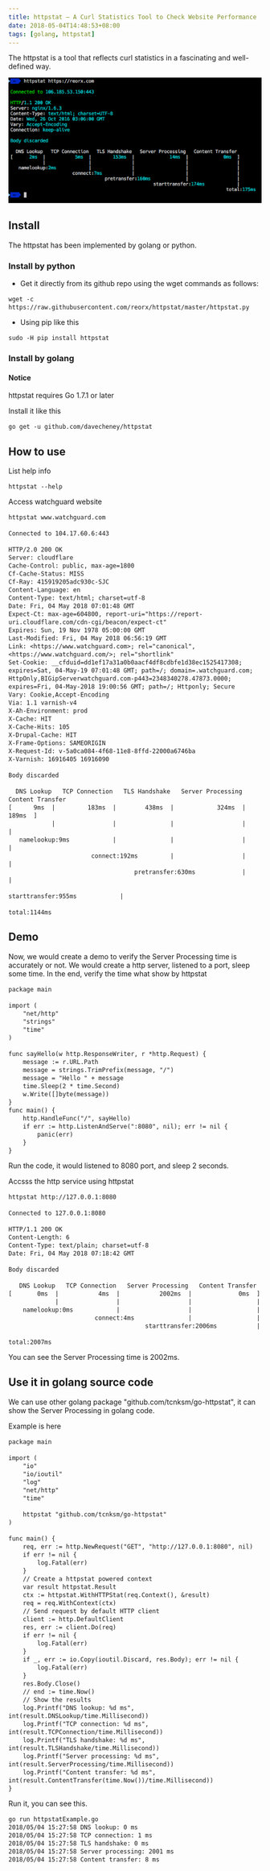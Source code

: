 ```yaml
---
title: httpstat – A Curl Statistics Tool to Check Website Performance
date: 2018-05-04T14:48:53+08:00
tags: [golang, httpstat]
---
```

The httpstat is a tool that reflects curl statistics in a fascinating and well-defined way.


![example](/images/example.png)

## Install

The httpstat has been implemented by golang or python.

### Install by python
- Get it directly from its github repo using the wget commands as follows:
```
wget -c https://raw.githubusercontent.com/reorx/httpstat/master/httpstat.py
```
- Using pip like this
```
sudo -H pip install httpstat
```

### Install by golang
#### Notice
httpstat requires Go 1.7.1 or later

Install it like this
```
go get -u github.com/davecheney/httpstat
```

## How to use
List help info
```
httpstat --help
```
Access watchguard website
```
httpstat www.watchguard.com

Connected to 104.17.60.6:443

HTTP/2.0 200 OK
Server: cloudflare
Cache-Control: public, max-age=1800
Cf-Cache-Status: MISS
Cf-Ray: 415919205adc930c-SJC
Content-Language: en
Content-Type: text/html; charset=utf-8
Date: Fri, 04 May 2018 07:01:48 GMT
Expect-Ct: max-age=604800, report-uri="https://report-uri.cloudflare.com/cdn-cgi/beacon/expect-ct"
Expires: Sun, 19 Nov 1978 05:00:00 GMT
Last-Modified: Fri, 04 May 2018 06:56:19 GMT
Link: <https://www.watchguard.com>; rel="canonical",<https://www.watchguard.com/>; rel="shortlink"
Set-Cookie: __cfduid=dd1ef17a31a0b0aacf4df8cdbfe1d38ec1525417308; expires=Sat, 04-May-19 07:01:48 GMT; path=/; domain=.watchguard.com; HttpOnly,BIGipServerwatchguard.com-p443=2348340278.47873.0000; expires=Fri, 04-May-2018 19:00:56 GMT; path=/; Httponly; Secure
Vary: Cookie,Accept-Encoding
Via: 1.1 varnish-v4
X-Ah-Environment: prod
X-Cache: HIT
X-Cache-Hits: 105
X-Drupal-Cache: HIT
X-Frame-Options: SAMEORIGIN
X-Request-Id: v-5a0ca084-4f68-11e8-8ffd-22000a6746ba
X-Varnish: 16916405 16916090

Body discarded

  DNS Lookup   TCP Connection   TLS Handshake   Server Processing   Content Transfer
[      9ms  |         183ms  |        438ms  |            324ms  |           189ms  ]
            |                |               |                   |                  |
   namelookup:9ms            |               |                   |                  |
                       connect:192ms         |                   |                  |
                                   pretransfer:630ms             |                  |
                                                     starttransfer:955ms            |
                                                                                total:1144ms
```

## Demo
Now, we would create a demo to verify the Server Processing time is accurately or not. We would create a http server, listened to a port, sleep some time. In the end, verify the time what show by httpstat

```
package main

import (
	"net/http"
	"strings"
	"time"
)

func sayHello(w http.ResponseWriter, r *http.Request) {
	message := r.URL.Path
	message = strings.TrimPrefix(message, "/")
	message = "Hello " + message
	time.Sleep(2 * time.Second)
	w.Write([]byte(message))
}
func main() {
	http.HandleFunc("/", sayHello)
	if err := http.ListenAndServe(":8080", nil); err != nil {
		panic(err)
	}
}
```
Run the code, it would listened to 8080 port, and sleep 2 seconds.

Accsss the http service using httpstat
```
httpstat http://127.0.0.1:8080

Connected to 127.0.0.1:8080

HTTP/1.1 200 OK
Content-Length: 6
Content-Type: text/plain; charset=utf-8
Date: Fri, 04 May 2018 07:18:42 GMT

Body discarded

   DNS Lookup   TCP Connection   Server Processing   Content Transfer
[       0ms  |           4ms  |           2002ms  |             0ms  ]
             |                |                   |                  |
    namelookup:0ms            |                   |                  |
                        connect:4ms               |                  |
                                      starttransfer:2006ms           |
                                                                 total:2007ms
```

You can see the Server Processing time is 2002ms.

## Use it in golang source code
We can use other golang package "github.com/tcnksm/go-httpstat", it can show the Server Processing in golang code.

Example is here
```
package main

import (
	"io"
	"io/ioutil"
	"log"
	"net/http"
	"time"

	httpstat "github.com/tcnksm/go-httpstat"
)

func main() {
	req, err := http.NewRequest("GET", "http://127.0.0.1:8080", nil)
	if err != nil {
		log.Fatal(err)
	}
	// Create a httpstat powered context
	var result httpstat.Result
	ctx := httpstat.WithHTTPStat(req.Context(), &result)
	req = req.WithContext(ctx)
	// Send request by default HTTP client
	client := http.DefaultClient
	res, err := client.Do(req)
	if err != nil {
		log.Fatal(err)
	}
	if _, err := io.Copy(ioutil.Discard, res.Body); err != nil {
		log.Fatal(err)
	}
	res.Body.Close()
	// end := time.Now()
	// Show the results
	log.Printf("DNS lookup: %d ms", int(result.DNSLookup/time.Millisecond))
	log.Printf("TCP connection: %d ms", int(result.TCPConnection/time.Millisecond))
	log.Printf("TLS handshake: %d ms", int(result.TLSHandshake/time.Millisecond))
	log.Printf("Server processing: %d ms", int(result.ServerProcessing/time.Millisecond))
	log.Printf("Content transfer: %d ms", int(result.ContentTransfer(time.Now())/time.Millisecond))
}

```
Run it, you can see this.
```
go run httpstatExample.go
2018/05/04 15:27:58 DNS lookup: 0 ms
2018/05/04 15:27:58 TCP connection: 1 ms
2018/05/04 15:27:58 TLS handshake: 0 ms
2018/05/04 15:27:58 Server processing: 2001 ms
2018/05/04 15:27:58 Content transfer: 8 ms
```
